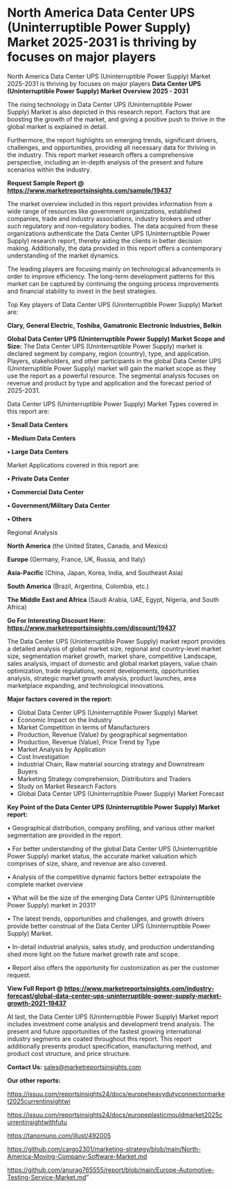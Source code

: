 # North America Data Center UPS (Uninterruptible Power Supply) Market 2025-2031 is thriving by focuses on major players
North America Data Center UPS (Uninterruptible Power Supply) Market 2025-2031 is thriving by focuses on major players
<Strong> Data Center UPS (Uninterruptible Power Supply) Market Overview 2025 - 2031</strong>

The rising technology in Data Center UPS (Uninterruptible Power Supply) Market is also depicted in this research report. Factors that are boosting the growth of the market, and giving a positive push to thrive in the global market is explained in detail.

Furthermore, the report highlights on emerging trends, significant drivers, challenges, and opportunities, providing all necessary data for thriving in the industry. This report market research offers a comprehensive perspective, including an in-depth analysis of the present and future scenarios within the industry.

<strong>Request Sample Report @ <a href=https://www.marketreportsinsights.com/sample/19437>https://www.marketreportsinsights.com/sample/19437</a></strong>

The market overview included in this report provides information from a wide range of resources like government organizations, established companies, trade and industry associations, industry brokers and other such regulatory and non-regulatory bodies. The data acquired from these organizations authenticate the Data Center UPS (Uninterruptible Power Supply) research report, thereby aiding the clients in better decision making. Additionally, the data provided in this report offers a contemporary understanding of the market dynamics.

The leading players are focusing mainly on technological advancements in order to improve efficiency. The long-term development patterns for this market can be captured by continuing the ongoing process improvements and financial stability to invest in the best strategies.

Top Key players of Data Center UPS (Uninterruptible Power Supply) Market are:

<strong>Clary, General Electric, Toshiba, Gamatronic Electronic Industries, Belkin</strong>

<strong><b>Global Data Center UPS (Uninterruptible Power Supply) Market Scope and Size:</b></strong>
The Data Center UPS (Uninterruptible Power Supply) market is declared segment by company, region (country), type, and application. Players, stakeholders, and other participants in the global Data Center UPS (Uninterruptible Power Supply) market will gain the market scope as they use the report as a powerful resource. The segmental analysis focuses on revenue and product by type and application and the forecast period of 2025-2031.

Data Center UPS (Uninterruptible Power Supply) Market Types covered in this report are:

<strong>• Small Data Centers

• Medium Data Centers

• Large Data Centers</strong>

Market Applications covered in this report are:

<strong>• Private Data Center

• Commercial Data Center

• Government/Military Data Center

• Others</strong> 

Regional Analysis

<strong>North America</strong> (the United States, Canada, and Mexico)

<strong>Europe</strong> (Germany, France, UK, Russia, and Italy)

<strong>Asia-Pacific</strong> (China, Japan, Korea, India, and Southeast Asia)

<strong>South America</strong> (Brazil, Argentina, Colombia, etc.)

<strong>The Middle East and Africa</strong> (Saudi Arabia, UAE, Egypt, Nigeria, and South Africa)

<strong>Go For Interesting Discount Here: <a href=https://www.marketreportsinsights.com/discount/19437>https://www.marketreportsinsights.com/discount/19437</a></strong>

The Data Center UPS (Uninterruptible Power Supply) market report provides a detailed analysis of global market size, regional and country-level market size, segmentation market growth, market share, competitive Landscape, sales analysis, impact of domestic and global market players, value chain optimization, trade regulations, recent developments, opportunities analysis, strategic market growth analysis, product launches, area marketplace expanding, and technological innovations.

<strong><b>Major factors covered in the report:</b></strong>
<ul>
  <li>Global Data Center UPS (Uninterruptible Power Supply) Market </li>
  <li>Economic Impact on the Industry</li>
  <li>Market Competition in terms of Manufacturers</li>
  <li>Production, Revenue (Value) by geographical segmentation</li>
  <li>Production, Revenue (Value), Price Trend by Type</li>
  <li>Market Analysis by Application</li>
  <li>Cost Investigation</li>
  <li>Industrial Chain, Raw material sourcing strategy and Downstream Buyers</li>
  <li>Marketing Strategy comprehension, Distributors and Traders</li>
  <li>Study on Market Research Factors</li>
  <li>Global Data Center UPS (Uninterruptible Power Supply) Market Forecast</li>
</ul>

<strong><b>Key Point of the Data Center UPS (Uninterruptible Power Supply) Market report:</b></strong>

• Geographical distribution, company profiling, and various other market segmentation are provided in the report.

• For better understanding of the global Data Center UPS (Uninterruptible Power Supply) market status, the accurate market valuation which comprises of size, share, and revenue are also covered.

• Analysis of the competitive dynamic factors better extrapolate the complete market overview

• What will be the size of the emerging Data Center UPS (Uninterruptible Power Supply) market in 2031?

• The latest trends, opportunities and challenges, and growth drivers provide better construal of the Data Center UPS (Uninterruptible Power Supply) Market.

• In-detail industrial analysis, sales study, and production understanding shed more light on the future market growth rate and scope.

• Report also offers the opportunity for customization as per the customer request.

<strong><b>View Full Report @ <a href=https://www.marketreportsinsights.com/industry-forecast/global-data-center-ups-uninterruptible-power-supply-market-growth-2021-19437>https://www.marketreportsinsights.com/industry-forecast/global-data-center-ups-uninterruptible-power-supply-market-growth-2021-19437</a></b></strong>


At last, the Data Center UPS (Uninterruptible Power Supply) Market report includes investment come analysis and development trend analysis. The present and future opportunities of the fastest growing international industry segments are coated throughout this report. This report additionally presents product specification, manufacturing method, and product cost structure, and price structure.

<strong>Contact Us:</strong>
sales@marketreportsinsights.com

<strong>Our other reports:</strong>

<a href=https://issuu.com/reportsinsights24/docs/europeheavydutyconnectormarket2025currentinsightwi>https://issuu.com/reportsinsights24/docs/europeheavydutyconnectormarket2025currentinsightwi</a>

<a href=https://issuu.com/reportsinsights24/docs/europeplasticmouldmarket2025currentinsightwithfutu>https://issuu.com/reportsinsights24/docs/europeplasticmouldmarket2025currentinsightwithfutu</a>

<a href=https://tanomuno.com/illust/492005>https://tanomuno.com/illust/492005</a>

<a href=https://github.com/cargo2301/marketing-strategy/blob/main/North-America-Moving-Company-Software-Market.md>https://github.com/cargo2301/marketing-strategy/blob/main/North-America-Moving-Company-Software-Market.md</a>

<a href=https://github.com/anurag765555/report/blob/main/Europe-Automotive-Testing-Service-Market.md>https://github.com/anurag765555/report/blob/main/Europe-Automotive-Testing-Service-Market.md</a>"
